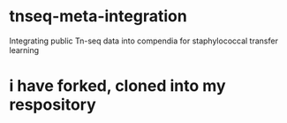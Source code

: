 # tnseq-meta-integration
Integrating public Tn-seq data into compendia for staphylococcal transfer learning
# i have forked, cloned into my respository